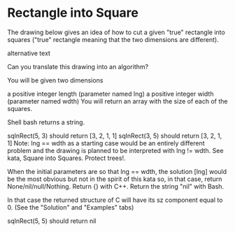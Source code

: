 # Rectangle into Square

The drawing below gives an idea of how to cut a given "true" rectangle into squares ("true" rectangle meaning that the two dimensions are different).

alternative text

Can you translate this drawing into an algorithm?

You will be given two dimensions

a positive integer length (parameter named lng)
a positive integer width (parameter named wdth)
You will return an array with the size of each of the squares.

Shell bash returns a string.

  sqInRect(5, 3) should return [3, 2, 1, 1]
  sqInRect(3, 5) should return [3, 2, 1, 1]
Note: lng == wdth as a starting case would be an entirely different problem and the drawing is planned to be interpreted with lng != wdth. See kata, Square into Squares. Protect trees!.

When the initial parameters are so that lng == wdth, the solution [lng] would be the most obvious but not in the spirit of this kata so, in that case, return None/nil/null/Nothing. Return {} with C++. Return the string "nil" with Bash.

In that case the returned structure of C will have its sz component equal to 0. (See the "Solution" and "Examples" tabs)

  sqInRect(5, 5) should return nil